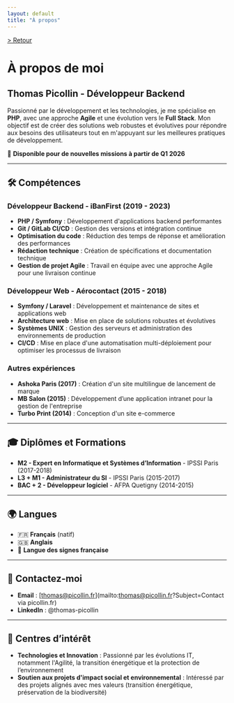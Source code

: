 ```yaml
---
layout: default
title: "À propos"
---
```


[> Retour](/)

# À propos de moi
## Thomas Picollin - Développeur Backend

Passionné par le développement et les technologies, je me spécialise en **PHP**, avec une approche **Agile** et une évolution vers le **Full Stack**. Mon objectif est de créer des solutions web robustes et évolutives pour répondre aux besoins des utilisateurs tout en m'appuyant sur les meilleures pratiques de développement.

🚀 **Disponible pour de nouvelles missions à partir de Q1 2026**

---

## 🛠️ Compétences

### Développeur Backend - iBanFirst (2019 - 2023)
- **PHP / Symfony** : Développement d'applications backend performantes
- **Git / GitLab CI/CD** : Gestion des versions et intégration continue
- **Optimisation du code** : Réduction des temps de réponse et amélioration des performances
- **Rédaction technique** : Création de spécifications et documentation technique
- **Gestion de projet Agile** : Travail en équipe avec une approche Agile pour une livraison continue

### Développeur Web - Aérocontact (2015 - 2018)
- **Symfony / Laravel** : Développement et maintenance de sites et applications web
- **Architecture web** : Mise en place de solutions robustes et évolutives
- **Systèmes UNIX** : Gestion des serveurs et administration des environnements de production
- **CI/CD** : Mise en place d'une automatisation multi-déploiement pour optimiser les processus de livraison

### Autres expériences
- **Ashoka Paris (2017)** : Création d'un site multilingue de lancement de marque
- **MB Salon (2015)** : Développement d’une application intranet pour la gestion de l'entreprise
- **Turbo Print (2014)** : Conception d'un site e-commerce

---

## 🎓 Diplômes et Formations

- **M2 - Expert en Informatique et Systèmes d’Information** - IPSSI Paris (2017-2018)
- **L3 + M1 - Administrateur du SI** - IPSSI Paris (2015-2017)
- **BAC + 2 - Développeur logiciel** - AFPA Quetigny (2014-2015)

---

## 🌍 Langues

- 🇫🇷 **Français** (natif)
- 🇬🇧 **Anglais**
- 🤟 **Langue des signes française**

---

## 💼 Contactez-moi
- **Email** : [thomas@picollin.fr](mailto:thomas@picollin.fr?Subject=Contact via picollin.fr)
- **LinkedIn** : @thomas-picollin

---

## 🌱 Centres d’intérêt 

- **Technologies et Innovation** : Passionné par les évolutions IT, notamment l'Agilité, la transition énergétique et la protection de l’environnement
- **Soutien aux projets d'impact social et environnemental** : Intéressé par des projets alignés avec mes valeurs (transition énergétique, préservation de la biodiversité)  
